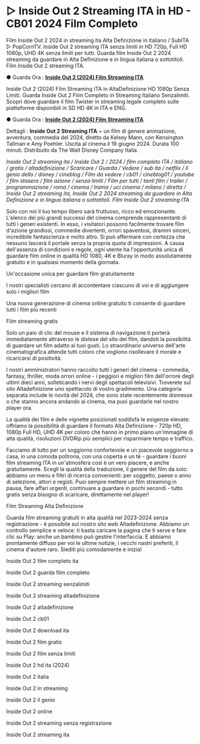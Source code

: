 # ▷ Inside Out 2 Streaming ITA in HD - CB01 2024 Film Completo

Film Inside Out 2 2024 in streaming ita Alta Definizione in italiano / SubITA ▷ PopCornTV. Inside Out 2 streaming ITA senza limiti in HD 720p, Full HD 1080p, UHD 4K senza limiti per tutti. Guarda film Inside Out 2 2024 streaming da guardare in Alta Definizione e in lingua italiana o sottotitoli. Film Inside Out 2 streaming ITA.

● Guarda Ora : **[Inside Out 2 (2024) Film Streaming ITA](https://popcorn-tv.online/it/movie/1022789/inside-out-2)**

Inside Out 2 (2024) Film Streaming ITA in AltaDefinizione HD 1080p Senza Limiti. Guarda Inside Out 2 Film Completo in Streaming Italiano Senzalimiti. Scopri dove guardare il film Twister in streaming legale completo sulle piattaforme disponibili in SD HD 4K in ITA e ENG.

● Guarda Ora : **[Inside Out 2 (2024) Film Streaming ITA](https://popcorn-tv.online/it/movie/1022789/inside-out-2)**

Dettagli : **Inside Out 2 Streaming ITA** ~ un film di genere animazione, avventura, commedia del 2024, diretto da Kelsey Mann, con Kensington Tallman e Amy Poehler. Uscita al cinema il 19 giugno 2024. Durata 100 minuti. Distribuito da The Walt Disney Company Italia.

_Inside Out 2 streaming ita / Inside Out 2 / 2024 / film completo ITA / italiano / gratis / altadefinizione / Scaricare / Guarda / Vedere / sub ita / netflix / il genio dello / disney / cineblog / Film da vedere / cb01 / cineblog01 / youtube / film stasera / film azione / senza limiti / Film per tutti / tanti film / trailer / programmazione / roma / cinema / trama / uci cinema / milano / diretta / Inside Out 2 streaming ita, Inside Out 2 2024 streaming da guardare in Alta Definizione e in lingua italiana o sottotitoli. Film Inside Out 2 streaming ITA_

Solo con noi il tuo tempo libero sarà fruttuoso, ricco ed emozionante. L'elenco dei più grandi successi del cinema comprende rappresentanti di tutti i generi esistenti. In esso, i visitatori possono facilmente trovare film d'azione grandiosi, commedie divertenti, orrori spaventosi, drammi sinceri, incredibile fantascienza e molto altro. Si può affermare con certezza che nessuno lascerà il portale senza la propria quota di impressioni. A causa dell'assenza di condizioni e regole, ogni utente ha l'opportunità unica di guardare film online in qualità HD 1080, 4K e Bluray in modo assolutamente gratuito e in qualsiasi momento della giornata.

Un'occasione unica per guardare film gratuitamente

I nostri specialisti cercano di accontentare ciascuno di voi e di aggiungere solo i migliori film

Una nuova generazione di cinema online gratuito ti consente di guardare tutti i film più recenti

Film streaming gratis

Solo un paio di clic del mouse e il sistema di navigazione ti porterà immediatamente attraverso le distese del sito del film, dandoti la possibilità di guardare un film adatto ai tuoi gusti. Lo straordinario universo dell'arte cinematografica attende tutti coloro che vogliono risollevare il morale e ricaricarsi di positività.

I nostri amministratori hanno raccolto tutti i generi del cinema - commedia, fantasy, thriller, moda orrori online - i peggiori e migliori film dell'orrore degli ultimi dieci anni, solleticando i nervi degli spettacoli televisivi. Troverete sul sito Altadefinizione uno spettacolo di vostro gradimento. Una categoria separata include le novità del 2024, che sono state recentemente dismesse o che stanno ancora andando ai cinema, ma puoi guardarle nel nostro player ora.

La qualità dei film e delle vignette posizionati soddisfa le esigenze elevate: offriamo la possibilità di guardare il formato Alta Definizione - 720p HD, 1080p Full HD, UHD 4K per coloro che hanno in primo piano un'immagine di alta qualità, risoluzioni DVDRip più semplici per risparmiare tempo e traffico.

Facciamo di tutto per un soggiorno confortevole e un piacevole soggiorno a casa, in una comoda poltrona, con una coperta e un tè - guardare i buoni film streaming ITA in un'atmosfera così è un vero piacere, e anche gratuitamente. Scegli la qualità della traduzione, il genere del film da solo: abbiamo un menu e filtri di ricerca convenienti: per soggetto, paese o anno di selezione, attori e registi. Puoi sempre mettere un film streaming in pausa, fare affari urgenti, continuare a guardare in pochi secondi - tutto gratis senza bisogno di scaricare, direttamente nel player!

Film Streaming Alta Definizione

Guarda film streaming gratuiti in alta qualità nel 2023-2024 senza registrazione - è possibile sul nostro sito web Altadefinizione. Abbiamo un controllo semplice e veloce: ti basta caricare la pagina che ti serve e fare clic su Play: anche un bambino può gestire l'interfaccia. E abbiamo prontamente diffuso per voi le ultime notizie, i vecchi nastri preferiti, il cinema d'autore raro. Siediti più comodamente e inizia!

Inside Out 2 film completo ita

Inside Out 2 guarda film completo

Inside Out 2 streaming senzalimiti

Inside Out 2 streaming altadefinizione

Inside Out 2 altadefinizione

Inside Out 2 cb01

Inside Out 2 download ita

Inside Out 2 film gratis

Inside Out 2 film senza limiti

Inside Out 2 hd ita (2024)

Inside Out 2 italia

Inside Out 2 in streaming

Inside Out 2 il genio

Inside Out 2 online

Inside Out 2 streaming senza registrazione

Inside Out 2 streaming ita
